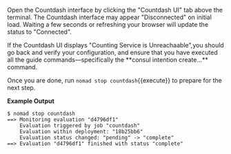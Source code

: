 Open the Countdash interface by clicking the "Countdash UI" tab above the
terminal. The Countdash interface may appear "Disconnected" on initial load.
Waiting a few seconds or refreshing your browser will update the status to
"Connected".

<div class="alert-info alert">
If the Countdash UI displays "Counting Service is Unreachaable",you should
go back and verify your configuration, and ensure that you have executed all
the guide commands—specifically the **consul intention create...** command.
</div>

Once you are done, run `nomad stop countdash`{{execute}} to prepare for the next
step.

**Example Output**

```screenshot
$ nomad stop countdash
==> Monitoring evaluation "d4796df1"
    Evaluation triggered by job "countdash"
    Evaluation within deployment: "18b25bb6"
    Evaluation status changed: "pending" -> "complete"
==> Evaluation "d4796df1" finished with status "complete"
```

